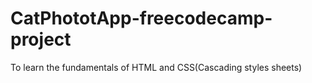 # CatPhototApp-freecodecamp-project
To learn the fundamentals of HTML and CSS(Cascading styles sheets)
